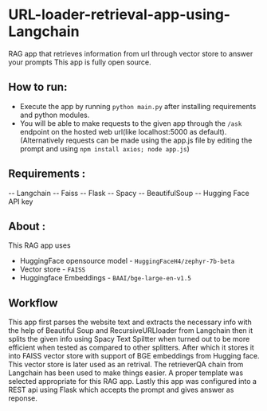 # URL-loader-retrieval-app-using-Langchain
RAG app that retrieves information from url through vector store to answer your prompts
This app is fully open source.

## How to run:
- Execute the app by running `python main.py` after installing requirements and python modules.
- You will be able to make requests to the given app through the `/ask` endpoint on the hosted web url(like localhost:5000 as default).
(Alternatively requests can be made using the app.js file by editing the prompt and using `npm install axios; node app.js`)
## Requirements :
-- Langchain
-- Faiss
-- Flask
-- Spacy
-- BeautifulSoup
-- Hugging Face API key

## About :
This RAG app uses 
- HuggingFace opensource model - `HuggingFaceH4/zephyr-7b-beta`
- Vector store - `FAISS`
- Huggingface Embeddings - `BAAI/bge-large-en-v1.5`

## Workflow
This app first parses the website text and extracts the necessary info with the help of Beautiful Soup and RecursiveURLloader from Langchain then it splits the given info using Spacy Text Spiltter when turned out to be more efficient when tested as compared to other splitters. After which it stores it into FAISS vector store with support of BGE embeddings from Hugging face. This vector store is later used as an retrival. The retrieverQA chain from Langchain has been used to make things easier. A proper template was selected appropriate for this RAG app. Lastly this app was configured into a REST api using Flask which accepts the prompt and gives answer as reponse.
